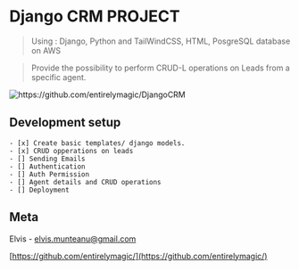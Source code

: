 # Django CRM PROJECT

> Using : Django, Python and TailWindCSS, HTML, PosgreSQL database on AWS

> Provide the possibility to perform CRUD-L operations on Leads from a specific agent. 

<img src="https://j.gifs.com/3Q4jop.gif" alt="https://github.com/entirelymagic/DjangoCRM">

## Development setup

```.TODO: 
- [x] Create basic templates/ django models. 
- [x] CRUD opperations on leads
- [] Sending Emails
- [] Authentication
- [] Auth Permission
- [] Agent details and CRUD operations
- [] Deployment
```

## Meta

Elvis - elvis.munteanu@gmail.com

[https://github.com/entirelymagic/](https://github.com/entirelymagic/)



